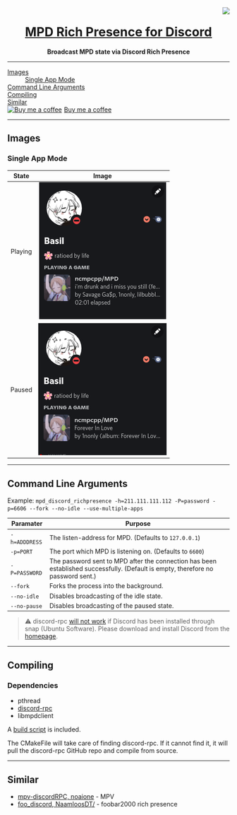 
<center>
    <img align="right" src="assets/readme/header.png">
</center>

<h1 align="center">
    <a href="https://github.com/SSStormy/mpd-rich-presence-discord">MPD Rich Presence for Discord</a>
</h1>

<p align="center">
    <b>Broadcast MPD state via Discord Rich Presence</b>
</p>

<hr>

<p align="center">
  
  <dl>
    <dt><a href="#images">Images</a></dt>
    <dd><a href="#single-app-mode">Single App Mode</a></dd>
    <dt><a href="#command-line-arguments">Command Line Arguments</a></dt>
    <dt><a href="#compiling">Compiling</a></dt>
    <dt><a href="#similar">Similar</a></dt>
    <dt><link href="https://fonts.googleapis.com/css?family=Cookie" rel="stylesheet"><a class="bmc-button" target="_blank" href="https://www.buymeacoffee.com/stormy"><img src="https://www.buymeacoffee.com/assets/img/BMC-btn-logo.svg" alt="Buy me a coffee"><span style="margin-left:5px">Buy me a coffee</span></a></dt>
  </dl>
</p>

---

## Images

### Single App Mode
| State | Image |
| :-: | :-: |
| Playing | ![Playing](assets/readme/single-playing.png)
| Paused | ![Paused](assets/readme/single-paused.png)


---

## Command Line Arguments

Example: `mpd_discord_richpresence -h=211.111.111.112 -P=password -p=6606 --fork --no-idle --use-multiple-apps`

| Paramater| Purpose  |
|--|--|
|`-h=ADDDRESS`|The listen-address for MPD. (Defaults to `127.0.0.1`)|
|`-p=PORT`|The port which MPD is listening on. (Defaults to `6600`)|
|`-P=PASSWORD`|The password sent to MPD after the connection has been established successfully. (Default is empty, therefore no password sent.)|
|`--fork`|Forks the process into the background.|
|`--no-idle`|Disables broadcasting of the idle state.|
|`--no-pause`|Disables broadcasting of the paused state.|

> ⚠️ discord-rpc [will not work](https://github.com/discordapp/discord-rpc/issues/213#issuecomment-410631101) if Discord has been installed through snap (Ubuntu Software). Please download and install Discord from the [homepage](https://discordapp.com/).

---

## Compiling

### Dependencies
* pthread
* [discord-rpc](https://github.com/discordapp/discord-rpc)
* libmpdclient

A [build script](build.sh) is included.

The CMakeFile will take care of finding discord-rpc. If it cannot find it, it will pull the discord-rpc GitHub repo and compile from source.

---

## Similar

* [mpv-discordRPC, noaione](https://github.com/noaione/mpv-discordRPC) - MPV
* [foo_discord, NaamloosDT/](https://github.com/NaamloosDT/foo_discord) - foobar2000 rich presence
